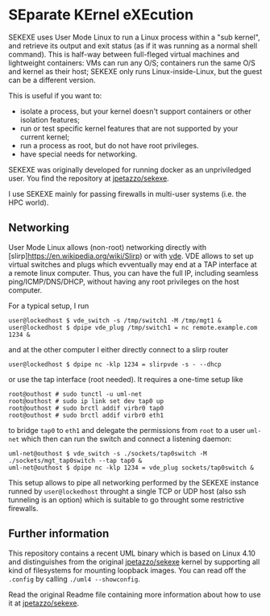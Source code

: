 # SEparate KErnel eXEcution

SEKEXE uses User Mode Linux to run a Linux process within a "sub kernel",
and retrieve its output and exit status (as if it was running as a normal
shell command). This is half-way between full-fleged virtual machines
and lightweight containers: VMs can run any O/S; containers run the same
O/S and kernel as their host; SEKEXE only runs Linux-inside-Linux, but the
guest can be a different version.

This is useful if you want to:

- isolate a process, but your kernel doesn't support containers or other
  isolation features;
- run or test specific kernel features that are not supported by your
  current kernel;
- run a process as root, but do not have root privileges.
- have special needs for networking.

SEKEXE was originally developed for running docker as an unpriviledged user.
You find the repository at [jpetazzo/sekexe](https://github.com/jpetazzo/sekexe).

I use SEKEXE mainly for passing firewalls in multi-user systems (i.e. the HPC
world).

## Networking

User Mode Linux allows (non-root) networking directly with
[slirp]https://en.wikipedia.org/wiki/Slirp) or with
[vde](http://vde.sourceforge.net/). VDE allows to set up virtual switches and
plugs which evventually may end at a TAP interface at a remote linux computer.
Thus, you can have the full IP, including seamless ping/ICMP/DNS/DHCP,
without having any root privileges on the host computer.

For a typical setup, I run

```
user@lockedhost $ vde_switch -s /tmp/switch1 -M /tmp/mgt1 &
user@lockedhost $ dpipe vde_plug /tmp/switch1 = nc remote.example.com 1234 &
```

and at the other computer I either directly connect to a slirp router

```
user@lockedhost $ dpipe nc -klp 1234 = slirpvde -s - --dhcp
```

or use the tap interface (root needed). It requires a one-time setup like

```
root@outhost # sudo tunctl -u uml-net
root@outhost # sudo ip link set dev tap0 up
root@outhost # sudo brctl addif virbr0 tap0
root@outhost # sudo brctl addif virbr0 eth1
```

to bridge `tap0` to `eth1` and delegate the permissions from `root` to 
a user `uml-net` which then can run the switch and connect a listening daemon:

```
uml-net@outhost $ vde_switch -s ./sockets/tap0switch -M ./sockets/mgt_tap0switch --tap tap0 &
uml-net@outhost $ dpipe nc -klp 1234 = vde_plug sockets/tap0switch &
```

This setup allows to pipe all networking performed by the SEKEXE instance
runned by `user@lockedhost` throught a single TCP or UDP host (also ssh
tunneling is an option) which is suitable to go throught some
restrictive firewalls.

## Further information

This repository contains a recent UML binary which is based on Linux 4.10 and distinguishes
from the original [jpetazzo/sekexe](https://github.com/jpetazzo/sekexe) kernel by supporting
all kind of filesystems for mounting loopback images. You can read off the `.config` by calling
`./uml4 --showconfig`.

Read the original Readme file containing more information about how to use
it at [jpetazzo/sekexe](https://github.com/jpetazzo/sekexe).
